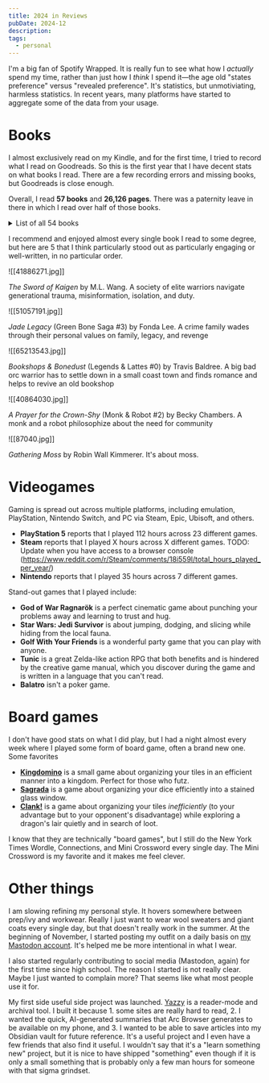 ```yaml
---
title: 2024 in Reviews
pubDate: 2024-12
description: 
tags:
  - personal
---
```

I'm a big fan of Spotify Wrapped. It is really fun to see what how I _actually_ spend my time, rather than just how I _think_ I spend it—the age old "states preference" versus "revealed preference". It's statistics, but unmotiviating, harmless statistics. In recent years, many platforms have started to aggregate some of the data from your usage. 

# Books

I almost exclusively read on my Kindle, and for the first time, I tried to record what I read on Goodreads. So this is the first year that I have decent stats on what books I read. There are a few recording errors and missing books, but Goodreads is close enough.

Overall, I read **57 books** and **26,126 pages**. There was a paternity leave in there in which I read over half of those books.

<details>
<summary>List of all 54 books</summary>
<ol>
<li><em>Wind and Truth</em> (The Stormlight Archive #5) by Brandon Sanderson. Finished 2024-12-08.</li>
<li><em>Gathering Moss: A Natural and Cultural History of Mosses</em> by Robin Wall Kimmerer. Finished 2024-12-11.</li>
<li><em>Jade War</em> (The Green Bone Saga #2) by Fonda Lee. Finished 2024-10.</li>
<li><em>The Sword of Kaigen</em> by M.L. Wang. Finished 2024-09-12.</li>
<li><em>The Priory of the Orange Tree</em> (The Roots of Chaos #1) by Samantha Shannon. Finished 2024-08-26.</li>
<li><em>In the Shadow of Lightning</em> (Glass Immortals #1) by Brian McClellan. Finished 2024-09-04.</li>
<li><em>Battle Ground</em> (The Dresden Files #17) by Jim Butcher. Finished 2024-08-16.</li>
<li><em>Skin Game</em> (The Dresden Files #15) by Jim Butcher. Finished 2024-08-13.</li>
<li><em>Cold Days</em> (The Dresden Files #14) by Jim Butcher. Finished 2024-08-11.</li>
<li><em>Changes</em> (The Dresden Files #12) by Jim Butcher. Finished 2024-08-09.</li>
<li><em>Turn Coat</em> (The Dresden Files #11) by Jim Butcher. Finished 2024-08-08.</li>
<li><em>Small Favor</em> (The Dresden Files #10) by Jim Butcher. Finished 2024-08-07.</li>
<li><em>White Night</em> (The Dresden Files #9) by Jim Butcher. Finished 2024-08-06.</li>
<li><em>Proven Guilty</em> (The Dresden Files #8) by Jim Butcher. Finished 2024-08-05.</li>
<li><em>Dead Beat</em> (The Dresden Files #7) by Jim Butcher. Finished 2024-08-04.</li>
<li><em>Death Masks</em> (The Dresden Files #5) by Jim Butcher. Finished 2024-08.</li>
<li><em>Summer Knight</em> (The Dresden Files #4) by Jim Butcher. Finished 2024-07-30.</li>
<li><em>Fool Moon</em> (The Dresden Files #2) by Jim Butcher. Finished 2024-07-25.</li>
<li><em>Storm Front</em> (The Dresden Files #1) by Jim Butcher. Finished 2024-07-24.</li>
<li><em>The Go-Giver: A Little Story About a Powerful Business Idea</em> by Bob Burg. Finished 2024-05-26.</li>
<li><em>An Unwelcome Quest</em> (Magic 2.0 #3) by Scott Meyer. Finished 2024-05-20.</li>
<li><em>Off to Be the Wizard</em> (Magic 2.0 #1) by Scott Meyer. Finished 2024-05-12.</li>
<li><em>The Eye of the Bedlam Bride</em> (Dungeon Crawler Carl #6) by Matt Dinniman. Finished 2024-05-10.</li>
<li><em>The Gate of the Feral Gods</em> (Dungeon Crawler Carl #4) by Matt Dinniman. Finished 2024-05-07.</li>
<li><em>The Dungeon Anarchist's Cookbook</em> (Dungeon Crawler Carl #3) by Matt Dinniman. Finished 2024-05-04.</li>
<li><em>Carl's Doomsday Scenario</em> (Dungeon Crawler Carl #2) by Matt Dinniman. Finished 2024-05-03.</li>
<li><em>Dungeon Crawler Carl</em> (Dungeon Crawler Carl #1) by Matt Dinniman. Finished 2024-05-02.</li>
<li><em>All These Worlds</em> (Bobiverse #3) by Dennis E. Taylor. Finished 2024-04-28.</li>
<li><em>For We Are Many</em> (Bobiverse #2) by Dennis E. Taylor. Finished 2024-04-27.</li>
<li><em>We Are Legion (We Are Bob)</em> (Bobiverse #1) by Dennis E. Taylor. Finished 2024-04-25.</li>
<li><em>Last Argument of Kings</em> (The First Law #3) by Joe Abercrombie. Finished 2024-04-22.</li>
<li><em>Bookshops & Bonedust</em> (Legends & Lattes #0) by Travis Baldree. Finished 2024-04-12.</li>
<li><em>Before They Are Hanged</em> (The First Law #2) by Joe Abercrombie. Finished 2024-04-18.</li>
<li><em>The Blade Itself</em> (The First Law #1) by Joe Abercrombie. Finished 2024-04-04.</li>
<li><em>The Chalice of the Gods</em> (Percy Jackson and the Olympians #6) by Rick Riordan. Finished 2024-04-11.</li>
<li><em>Dune Messiah</em> (Dune #2) by Frank Herbert. Finished 2024-03-24.</li>
<li><em>Dune</em> (Dune #1) by Frank Herbert. Finished 2024-03-20.</li>
<li><em>Gleanings</em> (Arc of a Scythe #3.5) by Neal Shusterman. Finished 2024-03-07.</li>
<li><em>System Collapse</em> (The Murderbot Diaries #7) by Martha Wells. Finished 2024-03-06.</li>
<li><em>Fugitive Telemetry</em> (The Murderbot Diaries #6) by Martha Wells. Finished 2024-03-02.</li>
<li><em>Network Effect</em> (The Murderbot Diaries #5) by Martha Wells. Finished 2024-03.</li>
<li><em>Exit Strategy</em> (The Murderbot Diaries #4) by Martha Wells. Finished 2024-02-28.</li>
<li><em>Rogue Protocol</em> (The Murderbot Diaries #3) by Martha Wells. Finished 2024-02-28.</li>
<li><em>Artificial Condition</em> (The Murderbot Diaries #2) by Martha Wells. Finished 2024-02-28.</li>
<li><em>All Systems Red</em> (The Murderbot Diaries #1) by Martha Wells. Finished 2024-02-28.</li>
<li><em>The Two-Faced Queen</em> (The Legacy of the Mercenary King #2) by Nick Martell. Finished 2024-02-18.</li>
<li><em>The Kingdom of Liars</em> (The Legacy of the Mercenary Kings #1) by Nick Martell. Finished 2024-02-15.</li>
<li><em>The Engineer</em> (The Last Horizon #2) by Will Wight. Finished 2024-02-13.</li>
<li><em>The Captain</em> (The Last Horizon #1) by Will Wight. Finished 2024-02-11.</li>
<li><em>Murtagh</em> by Christopher Paolini. Finished 2024-02-09.</li>
<li><em>The Toll</em> (Arc of a Scythe #3) by Neal Shusterman. Finished 2024-01-23.</li>
<li><em>Thunderhead</em> (Arc of a Scythe #2) by Neal Shusterman. Finished 2024-01-20.</li>
<li><em>A Prayer for the Crown-Shy</em> (Monk & Robot #2) by Becky Chambers. Finished 2024-01-17.</li>
<li><em>Home Comforts: The Art and Science of Keeping House</em> by Cheryl Mendelson. Finished 2024-08-21.</li>
<li><em>Children of Time</em> (Children of Time #1) by Adrian Tchaikovsky. Finished 2024-01-16.</li>
</ol>
</details>

I recommend and enjoyed almost every single book I read to some degree, but here are 5 that I think particularly stood out as particularly engaging or well-written, in no particular order.

![[41886271.jpg]]

_The Sword of Kaigen_ by M.L. Wang. A society of elite warriors navigate generational trauma, misinformation, isolation, and duty.

![[51057191.jpg]]

_Jade Legacy_ (Green Bone Saga #3) by Fonda Lee. A crime family wades through their personal values on family, legacy, and revenge

![[65213543.jpg]]

_Bookshops & Bonedust_ (Legends & Lattes #0) by Travis Baldree. A big bad orc warrior has to settle down in a small coast town and finds romance and helps to revive an old bookshop

![[40864030.jpg]]

_A Prayer for the Crown-Shy_ (Monk & Robot #2) by Becky Chambers. A monk and a robot philosophize about the need for community

![[87040.jpg]]

_Gathering Moss_ by Robin Wall Kimmerer. It's about moss.

# Videogames

Gaming is spread out across multiple platforms, including emulation, PlayStation, Nintendo Switch, and PC via Steam, Epic, Ubisoft, and others.

* **PlayStation 5** reports that I played 112 hours across 23 different games.
* **Steam** reports that I played X hours across X different games. TODO: Update when you have access to a browser console (https://www.reddit.com/r/Steam/comments/18i559l/total_hours_played_per_year/)
* **Nintendo** reports that I played 35 hours across 7 different games.

Stand-out games that I played include:

* **God of War Ragnarök** is a perfect cinematic game about punching your problems away and learning to trust and hug.
* **Star Wars: Jedi Survivor** is about jumping, dodging, and slicing while hiding from the local fauna.
* **Golf With Your Friends** is a wonderful party game that you can play with anyone.
* **Tunic** is a great Zelda-like action RPG that both benefits and is hindered by the creative game manual, which you discover during the game and is written in a language that you can't read.
* **Balatro** isn't a poker game.

# Board games

I don't have good stats on what I did play, but I had a night almost every week where I played some form of board game, often a brand new one. Some favorites

- [**Kingdomino**](https://boardgamegeek.com/boardgame/204583/kingdomino) is a small game about organizing your tiles in an efficient manner into a kingdom. Perfect for those who futz.
- [**Sagrada**](https://boardgamegeek.com/boardgame/199561/sagrada) is a game about organizing your dice efficiently into a stained glass window.
- [**Clank!**](https://boardgamegeek.com/boardgame/201808/clank-a-deck-building-adventure) is a game about organizing your tiles _inefficiently_ (to your advantage but to your opponent's disadvantage) while exploring a dragon's lair quietly and in search of loot.

I know that they are technically "board games", but I still do the New York Times Wordle, Connections, and Mini Crossword every single day. The Mini Crossword is my favorite and it makes me feel clever.

# Other things

I am slowing refining my personal style. It hovers somewhere between prep/ivy and workwear. Really I just want to wear wool sweaters and giant coats every single day, but that doesn't really work in the summer. At the beginning of November, I started posting my outfit on a daily basis on [my Mastodon account](https://mastodon.social/@Literallyacar). It's helped me be more intentional in what I wear.

I also started regularly contributing to social media (Mastodon, again) for the first time since high school. The reason I started is not really clear. Maybe I just wanted to complain more? That seems like what most people use it for. 

My first side useful side project was launched. [Yazzy](https;//yazzy.fly.dev) is a reader-mode and archival tool. I built it because 1. some sites are really hard to read, 2. I wanted the quick, AI-generated summaries that Arc Browser generates to be available on my phone, and 3. I wanted to be able to save articles into my Obsidian vault for future reference. It's a useful project and I even have a few friends that also find it useful. I wouldn't say that it's a "learn something new" project, but it is nice to have shipped "something" even though if it is only a small something that is probably only a few man hours for someone with that sigma grindset.
